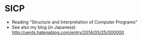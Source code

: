 SICP
============

- Reading "Structure and Interpretation of Computer Programs"
- See also my blog (in Japanese)
  http://uents.hatenablog.com/entry/2014/05/25/000000
